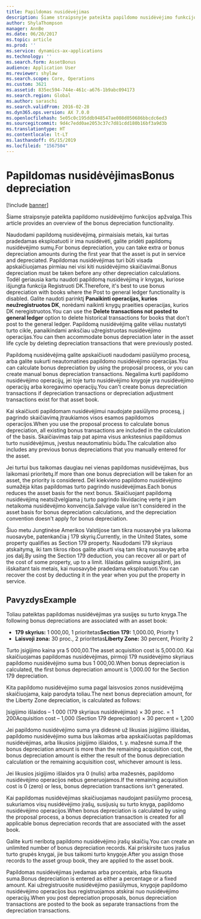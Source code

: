 ```yaml
---
title: Papildomas nusidėvėjimas
description: Šiame straipsnyje pateikta papildomo nusidėvėjimo funkcijos apžvalga.
author: ShylaThompson
manager: AnnBe
ms.date: 06/20/2017
ms.topic: article
ms.prod: ''
ms.service: dynamics-ax-applications
ms.technology: ''
ms.search.form: AssetBonus
audience: Application User
ms.reviewer: shylaw
ms.search.scope: Core, Operations
ms.custom: 3621
ms.assetid: 835ec594-744e-461c-a676-1b9abc094173
ms.search.region: Global
ms.author: saraschi
ms.search.validFrom: 2016-02-28
ms.dyn365.ops.version: AX 7.0.0
ms.openlocfilehash: 5e05c0c195ddb948547ae008d050686bbcdc6ed3
ms.sourcegitcommit: 9d4c7edd0ae2053c37c7d81cdd180b16bf3a9d3b
ms.translationtype: HT
ms.contentlocale: lt-LT
ms.lasthandoff: 05/15/2019
ms.locfileid: "1567504"
---
```

# <a name="bonus-depreciation"></a><span data-ttu-id="089f0-103">Papildomas nusidėvėjimas</span><span class="sxs-lookup"><span data-stu-id="089f0-103">Bonus depreciation</span></span>

[!include [banner](../includes/banner.md)]

<span data-ttu-id="089f0-104">Šiame straipsnyje pateikta papildomo nusidėvėjimo funkcijos apžvalga.</span><span class="sxs-lookup"><span data-stu-id="089f0-104">This article provides an overview of the bonus depreciation functionality.</span></span>

<span data-ttu-id="089f0-105">Naudodami papildomą nusidėvėjimą, pirmaisiais metais, kai turtas pradedamas eksploatuoti ir ima nusidėvėti, galite pridėti papildomų nusidėvėjimo sumų.</span><span class="sxs-lookup"><span data-stu-id="089f0-105">For bonus depreciation, you can take extra or bonus depreciation amounts during the first year that the asset is put in service and depreciated.</span></span> <span data-ttu-id="089f0-106">Papildomas nusidėvėjimas turi būti visada apskaičiuojamas pirmiau nei visi kiti nusidėvėjimo skaičiavimai.</span><span class="sxs-lookup"><span data-stu-id="089f0-106">Bonus depreciation must be taken before any other depreciation calculations.</span></span> <span data-ttu-id="089f0-107">Todėl geriausia kartu naudoti papildomą nusidėvėjimą ir knygas, kuriose išjungta funkcija Registruoti DK.</span><span class="sxs-lookup"><span data-stu-id="089f0-107">Therefore, it's best to use bonus depreciation with books where the Post to general ledger functionality is disabled.</span></span> <span data-ttu-id="089f0-108">Galite naudoti parinktį **Panaikinti operacijas, kurios neužregistruotos DK**, norėdami naikinti knygų praeities operacijas, kurios DK neregistruotos.</span><span class="sxs-lookup"><span data-stu-id="089f0-108">You can use the **Delete transactions not posted to general ledger** option to delete historical transactions for books that don't post to the general ledger.</span></span> <span data-ttu-id="089f0-109">Papildomą nusidėvėjimą galite vėliau nustatyti turto cikle, panaikindami anksčiau užregistruotas nusidėvėjimo operacijas.</span><span class="sxs-lookup"><span data-stu-id="089f0-109">You can then accommodate bonus depreciation later in the asset life cycle by deleting depreciation transactions that were previously posted.</span></span> 

<span data-ttu-id="089f0-110">Papildomą nusidėvėjimą galite apskaičiuoti naudodami pasiūlymo procesą, arba galite sukurti neautomatines papildomo nusidėvėjimo operacijas.</span><span class="sxs-lookup"><span data-stu-id="089f0-110">You can calculate bonus depreciation by using the proposal process, or you can create manual bonus depreciation transactions.</span></span> <span data-ttu-id="089f0-111">Negalima kurti papildomo nusidėvėjimo operacijų, jei toje turto nusidėvėjimo knygoje yra nusidėvėjimo operacijų arba koregavimo operacijų.</span><span class="sxs-lookup"><span data-stu-id="089f0-111">You can't create bonus depreciation transactions if depreciation transactions or depreciation adjustment transactions exist for that asset book.</span></span>

<span data-ttu-id="089f0-112">Kai skaičiuoti papildomam nusidėvėjimui naudojate pasiūlymo procesą, į pagrindo skaičiavimą įtraukiamos visos esamos papildomos operacijos.</span><span class="sxs-lookup"><span data-stu-id="089f0-112">When you use the proposal process to calculate bonus depreciation, all existing bonus transactions are included in the calculation of the basis.</span></span> <span data-ttu-id="089f0-113">Skaičiavimas taip pat apima visus ankstesnius papildomus turto nusidėvėjimus, įvestus neautomatiniu būdu.</span><span class="sxs-lookup"><span data-stu-id="089f0-113">The calculation also includes any previous bonus depreciations that you manually entered for the asset.</span></span> 

<span data-ttu-id="089f0-114">Jei turtui bus taikomas daugiau nei vienas papildomas nusidėvėjimas, bus laikomasi prioritetų.</span><span class="sxs-lookup"><span data-stu-id="089f0-114">If more than one bonus depreciation will be taken for an asset, the priority is considered.</span></span> <span data-ttu-id="089f0-115">Dėl kiekvieno papildomo nusidėvėjimo sumažėja kitas papildomas turto pagrindo nusidėvėjimas.</span><span class="sxs-lookup"><span data-stu-id="089f0-115">Each bonus reduces the asset basis for the next bonus.</span></span> <span data-ttu-id="089f0-116">Skaičiuojant papildomą nusidėvėjimą neatsižvelgiama į turto pagrindo likvidacinę vertę ir jam netaikoma nusidėvėjimo konvencija.</span><span class="sxs-lookup"><span data-stu-id="089f0-116">Salvage value isn't considered in the asset basis for bonus depreciation calculations, and the depreciation convention doesn't apply for bonus depreciation.</span></span> 

<span data-ttu-id="089f0-117">Šiuo metu Jungtinėse Amerikos Valstijose tam tikra nuosavybė yra laikoma nuosavybe, patenkančia į 179 skyrių.</span><span class="sxs-lookup"><span data-stu-id="089f0-117">Currently, in the United States, some property qualifies as Section 179 property.</span></span> <span data-ttu-id="089f0-118">Naudodami 179 skyriaus atskaitymą, iki tam tikros ribos galite atkurti visą tam tikrą nuosavybę arba jos dalį.</span><span class="sxs-lookup"><span data-stu-id="089f0-118">By using the Section 179 deduction, you can recover all or part of the cost of some property, up to a limit.</span></span> <span data-ttu-id="089f0-119">Išlaidas galima susigrąžinti, jas išskaitant tais metais, kai nuosavybė pradedama eksploatuoti.</span><span class="sxs-lookup"><span data-stu-id="089f0-119">You can recover the cost by deducting it in the year when you put the property in service.</span></span>

## <a name="example"></a><span data-ttu-id="089f0-120">Pavyzdys</span><span class="sxs-lookup"><span data-stu-id="089f0-120">Example</span></span>
<span data-ttu-id="089f0-121">Toliau pateiktas papildomas nusidėvėjimas yra susijęs su turto knyga.</span><span class="sxs-lookup"><span data-stu-id="089f0-121">The following bonus depreciations are associated with an asset book:</span></span>

-   <span data-ttu-id="089f0-122">**179 skyrius:** 1 000,00, 1 prioritetas</span><span class="sxs-lookup"><span data-stu-id="089f0-122">**Section 179:** 1,000.00, Priority 1</span></span>
-   <span data-ttu-id="089f0-123">**Laisvoji zona:** 30 proc., 2 prioritetas</span><span class="sxs-lookup"><span data-stu-id="089f0-123">**Liberty Zone:** 30 percent, Priority 2</span></span>

<span data-ttu-id="089f0-124">Turto įsigijimo kaina yra 5 000,00.</span><span class="sxs-lookup"><span data-stu-id="089f0-124">The asset acquisition cost is 5,000.00.</span></span> <span data-ttu-id="089f0-125">Kai skaičiuojamas papildomas nusidėvėjimas, pirmoji 179 nusidėvėjimo skyriaus papildomo nusidėvėjimo suma bus 1 000,00.</span><span class="sxs-lookup"><span data-stu-id="089f0-125">When bonus depreciation is calculated, the first bonus depreciation amount is 1,000.00 for the Section 179 depreciation.</span></span> 

<span data-ttu-id="089f0-126">Kita papildomo nusidėvėjimo suma pagal laisvosios zonos nusidėvėjimą skaičiuojama, kaip parodyta toliau.</span><span class="sxs-lookup"><span data-stu-id="089f0-126">The next bonus depreciation amount, for the Liberty Zone depreciation, is calculated as follows:</span></span> 

<span data-ttu-id="089f0-127">Įsigijimo išlaidos – 1 000 (179 skyriaus nusidėvėjimas) × 30 proc. = 1 200</span><span class="sxs-lookup"><span data-stu-id="089f0-127">Acquisition cost – 1,000 (Section 179 depreciation) × 30 percent = 1,200</span></span> 

<span data-ttu-id="089f0-128">Jei papildomo nusidėvėjimo suma yra didesnė už likusias įsigijimo išlaidas, papildomo nusidėvėjimo suma bus laikomas arba apskaičiuotas papildomas nusidėvėjimas, arba likusios įsigijimo išlaidos, t. y. mažesnė suma.</span><span class="sxs-lookup"><span data-stu-id="089f0-128">If the bonus depreciation amount is more than the remaining acquisition cost, the bonus depreciation amount is either the result of the bonus depreciation calculation or the remaining acquisition cost, whichever amount is less.</span></span> 

<span data-ttu-id="089f0-129">Jei likusios įsigijimo išlaidos yra 0 (nulis) arba mažesnės, papildomo nusidėvėjimo operacijos nebus generuojamos.</span><span class="sxs-lookup"><span data-stu-id="089f0-129">If the remaining acquisition cost is 0 (zero) or less, bonus depreciation transactions isn't generated.</span></span> 

<span data-ttu-id="089f0-130">Kai papildomas nusidėvėjimas skaičiuojamas naudojant pasiūlymo procesą, sukuriamos visų nusidėvėjimo įrašų, susijusių su turto knyga, papildomo nusidėvėjimo operacijos.</span><span class="sxs-lookup"><span data-stu-id="089f0-130">When bonus depreciation is calculated by using the proposal process, a bonus depreciation transaction is created for all applicable bonus depreciation records that are associated with the asset book.</span></span> 

<span data-ttu-id="089f0-131">Galite kurti neribotą papildomo nusidėvėjimo įrašų skaičių.</span><span class="sxs-lookup"><span data-stu-id="089f0-131">You can create an unlimited number of bonus depreciation records.</span></span> <span data-ttu-id="089f0-132">Kai priskirsite tuos įrašus turto grupės knygai, jie bus taikomi turto knygoje.</span><span class="sxs-lookup"><span data-stu-id="089f0-132">After you assign those records to the asset group book, they are applied to the asset book.</span></span> 

<span data-ttu-id="089f0-133">Papildomas nusidėvėjimas įvedamas arba procentais, arba fiksuota suma.</span><span class="sxs-lookup"><span data-stu-id="089f0-133">Bonus depreciation is entered as either a percentage or a fixed amount.</span></span> <span data-ttu-id="089f0-134">Kai užregistruosite nusidėvėjimo pasiūlymus, knygoje papildomo nusidėvėjimo operacijos bus registruojamos atskirai nuo nusidėvėjimo operacijų.</span><span class="sxs-lookup"><span data-stu-id="089f0-134">When you post depreciation proposals, bonus depreciation transactions are posted to the book as separate transactions from the depreciation transactions.</span></span>



